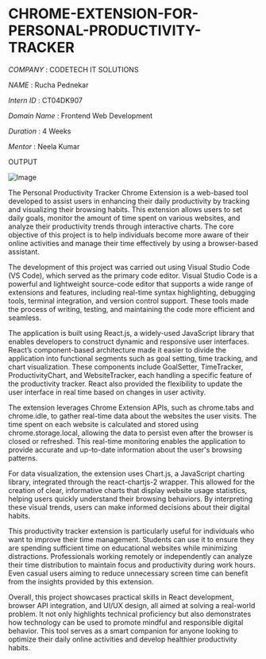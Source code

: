 # CHROME-EXTENSION-FOR-PERSONAL-PRODUCTIVITY-TRACKER

*COMPANY* : CODETECH IT SOLUTIONS

*NAME* : Rucha Pednekar

*Intern ID* : CT04DK907

*Domain Name* : Frontend Web Development

*Duration* : 4 Weeks

*Mentor* : Neela Kumar

OUTPUT

![Image](https://github.com/user-attachments/assets/9b239bb0-e0ee-4747-814e-f62bf0e69b14)

The Personal Productivity Tracker Chrome Extension is a web-based tool developed to assist users in enhancing their daily productivity by tracking and visualizing their browsing habits. This extension allows users to set daily goals, monitor the amount of time spent on various websites, and analyze their productivity trends through interactive charts. The core objective of this project is to help individuals become more aware of their online activities and manage their time effectively by using a browser-based assistant.

The development of this project was carried out using Visual Studio Code (VS Code), which served as the primary code editor. Visual Studio Code is a powerful and lightweight source-code editor that supports a wide range of extensions and features, including real-time syntax highlighting, debugging tools, terminal integration, and version control support. These tools made the process of writing, testing, and maintaining the code more efficient and seamless.

The application is built using React.js, a widely-used JavaScript library that enables developers to construct dynamic and responsive user interfaces. React’s component-based architecture made it easier to divide the application into functional segments such as goal setting, time tracking, and chart visualization. These components include GoalSetter, TimeTracker, ProductivityChart, and WebsiteTracker, each handling a specific feature of the productivity tracker. React also provided the flexibility to update the user interface in real time based on changes in user activity.

The extension leverages Chrome Extension APIs, such as chrome.tabs and chrome.idle, to gather real-time data about the websites the user visits. The time spent on each website is calculated and stored using chrome.storage.local, allowing the data to persist even after the browser is closed or refreshed. This real-time monitoring enables the application to provide accurate and up-to-date information about the user's browsing patterns.

For data visualization, the extension uses Chart.js, a JavaScript charting library, integrated through the react-chartjs-2 wrapper. This allowed for the creation of clear, informative charts that display website usage statistics, helping users quickly understand their browsing behaviors. By interpreting these visual trends, users can make informed decisions about their digital habits.

This productivity tracker extension is particularly useful for individuals who want to improve their time management. Students can use it to ensure they are spending sufficient time on educational websites while minimizing distractions. Professionals working remotely or independently can analyze their time distribution to maintain focus and productivity during work hours. Even casual users aiming to reduce unnecessary screen time can benefit from the insights provided by this extension.

Overall, this project showcases practical skills in React development, browser API integration, and UI/UX design, all aimed at solving a real-world problem. It not only highlights technical proficiency but also demonstrates how technology can be used to promote mindful and responsible digital behavior. This tool serves as a smart companion for anyone looking to optimize their daily online activities and develop healthier productivity habits.
